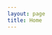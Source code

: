```yaml
---
layout: page
title: Home
---
```


<script setup>
import HomeComponent from '.vitepress/components/Home.vue'
</script>

<HomeComponent />